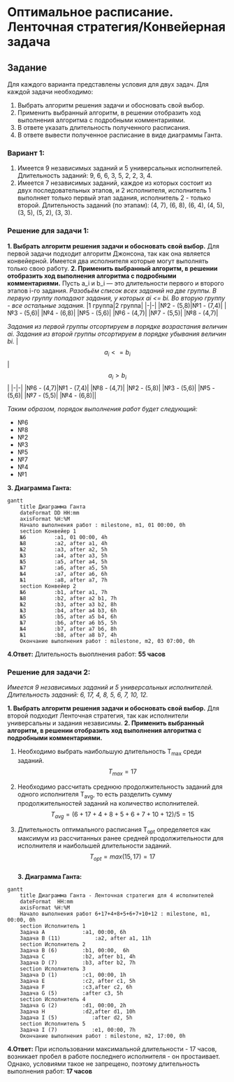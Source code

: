 # Оптимальное расписание. Ленточная стратегия/Конвейерная задача
## Задание
Для каждого варианта представлены условия для двух задач. Для каждой задачи необходимо: 
1. Выбрать алгоритм решения задачи и обосновать свой выбор.
2. Применить выбранный алгоритм, в решении отобразить ход выполнения алгоритма с подробными комментариями.
3. В ответе указать длительность полученного расписания.
4. В ответе вывести полученное расписание в виде диаграммы Ганта.

### Вариант 1:
1. Имеется 9 независимых заданий и 5 универсальных исполнителей. Длительность заданий: 9, 6, 6, 3, 5, 2, 2, 3, 4.
2. Имеется 7 независимых заданий, каждое из которых состоит из двух последовательных этапов, и 2 исполнителя, исполнитель 1 выполняет только первый этап задания, исполнитель 2 - только второй. Длительность заданий (по этапам): (4, 7), (6, 8), (6, 4), (4, 5), (3, 5), (5, 2), (3, 3).

### Решение для задачи 1:
**1. Выбрать алгоритм решения задачи и обосновать свой выбор.**
Для первой задачи подходит алгоритм Джонсона, так как она является конвейерной. Имеется два исполнителя которые могут выполнять только свою работу.
**2. Применить выбранный алгоритм, в решении отобразить ход выполнения алгоритма с подробными комментариями.**
Пусть a_i и b_i — это длительности первого и второго этапов i-го задания.
*Разобьём список всех заданий на две группы. В первую группу попадают задания, у которых аi <= bi. Во вторую группу - все остальные задания.*
|1 группа|2 группа|
|-|-|
|№2 - (5,8)|№1 - (7,4)|
|№3 - (5,6)|
|№4 - (6,8)|
|№5 - (5,6)|
|№6 - (4,7)|
|№7 - (5,5)|
|№8 - (4,7)|

*Задания из первой группы отсортируем в порядке возрастания величин аi. Задания из второй группы отсортируем в порядке убывания величин bi.*
|$${a_i} <= {b_i}$$|$${a_i} > {b_i}$$|
|-|-|
|№6 - (4,7)|№1 - (7,4)|
|№8 - (4,7)|
|№2 - (5,8)|
|№3 - (5,6)|
|№5 - (5,6)|
|№7 - (5,5)|
|№4 - (6,8)||

*Таким образом, порядок выполнения работ будет следующий:*
- №6
- №8
- №2
- №3
- №5
- №7
- №4
- №1

**3. Диаграмма Ганта:**
```mermaid
gantt
    title Диаграмма Ганта
    dateFormat DD HH:mm    
    axisFormat %H:%M
    Начало выполнения работ : milestone, m1, 01 00:00, 0h
    section Конвейер 1
    №6         :a1, 01 00:00, 4h
    №8         :a2, after a1, 4h
    №2         :a3, after a2, 5h
    №3         :a4, after a3, 5h
    №5         :a5, after a4, 5h
    №7         :a6, after a5, 5h
    №4         :a7, after a6, 6h
    №1         :a8, after a7, 7h
    section Конвейер 2
    №6         :b1, after a1, 7h
    №8         :b2, after a2 b1, 7h
    №2         :b3, after a3 b2, 8h
    №3         :b4, after a4 b3, 6h
    №5         :b5, after a5 b4, 6h
    №7         :b6, after a6 b5, 5h
    №4         :b7, after a7 b6, 8h
    №1         :b8, after a8 b7, 4h
    Окончание выполнения работ : milestone, m2, 03 07:00, 0h
```
**4.Ответ:**
Длительность выоплнения работ: **55 часов**
### Решение для задачи 2:

*Имеется 9 независимых заданий и 5 универсальных исполнителей. Длительность заданий: 6, 17, 4, 8, 5, 6, 7, 10, 12.*

**1. Выбрать алгоритм решения задачи и обосновать свой выбор.**
Для второй подходит Ленточная стратегия, так как исполнители универсальны и задания независимы.
**2. Применить выбранный алгоритм, в решении отобразить ход выполнения алгоритма с подробными комментариями.**
1. Необходимо выбрать наибольшую длительность T<sub>max</sub> среди заданий.    
$$T_{max} = 17$$  
2. Необходимо рассчитать среднюю продолжительность заданий для одного исполнителя T<sub>avg</sub>, то есть разделить сумму продолжительностей заданий на количество исполнителей.  
$$T_{avg} = (6+17+4+8+5+6+7+10+12) / 5 = 15$$  

3. Длительность оптимального расписания T<sub>opt</sub> определяется как максимум из рассчитанных ранее средней продолжительности для исполнителя и наибольшей длительности заданий.  
$$T_{opt} = max(15,17)  = 17$$  
**3. Диаграмма Ганта:**
```mermaid
gantt
    title Диаграмма Ганта - Ленточная стратегия для 4 исполнителей
    dateFormat  HH:mm    
    axisFormat %H:%M
    Начало выполнения работ 6+17+4+8+5+6+7+10+12 : milestone, m1, 00:00, 0h
    section Исполнитель 1
    Задача A            :a1, 00:00, 6h
    Задача B (11)           :a2, after a1, 11h
    section Исполнитель 2
    Задача B (6)        :b1, 00:00,  6h
    Задача C            :b2, after b1, 4h
    Задача D (7)        :b3, after b2, 7h
    section Исполнитель 3
    Задача D (1)        :c1, 00:00, 1h
    Задача E            :c2, after c1, 5h
    Задача F            :c3,after c2, 6h
    Задача G (5)        :after c3, 5h
    section Исполнитель 4
    Задача G (2)        :d1, 00:00, 2h
    Задача H            :d2,after d1, 10h
    Задача I (5)           :after d2, 5h
    section Исполнитель 5
    Задача I (7)           :e1, 00:00, 7h
    Окончание выполнения работ : milestone, m2, 17:00, 0h
```
**4.Ответ:**
При использовании максимальной длительности - 17 часов, возникает пробел в работе последнего исполнителя - он простаивает. Однако, условиями такое не запрещено, поэтому длительность выполнения работ: **17 часов**
